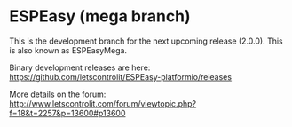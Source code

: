 # ESPEasy (mega branch)

This is the development branch for the next upcoming release (2.0.0). This is also known as ESPEasyMega.

Binary development releases are here: https://github.com/letscontrolit/ESPEasy-platformio/releases

More details on the forum: http://www.letscontrolit.com/forum/viewtopic.php?f=18&t=2257&p=13600#p13600
